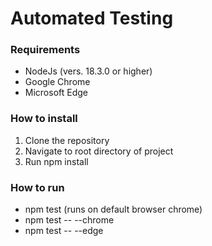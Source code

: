 # Automated Testing

### Requirements
* NodeJs (vers. 18.3.0 or higher)
* Google Chrome
* Microsoft Edge

### How to install
1. Clone the repository
2. Navigate to root directory of project
3. Run npm install 

### How to run
* npm test (runs on default browser chrome)
* npm test -- --chrome
* npm test -- --edge
